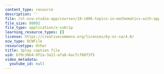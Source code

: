 ```yaml
---
content_type: resource
description: ''
file: /ol-ocw-studio-app/courses/18-s096-topics-in-mathematics-with-applications-in-finance-fall-2013/bf0c38b49f2a3a11afa86ac7cf80f3f5_wvXDB9dMdEo.srt
file_size: 80992
file_type: application/x-subrip
learning_resource_types: []
license: https://creativecommons.org/licenses/by-nc-sa/4.0/
ocw_type: OCWFile
resourcetype: Other
title: 3play caption file
uid: bf0c38b4-9f2a-3a11-afa8-6ac7cf80f3f5
video_metadata:
  youtube_id: null
---
```


